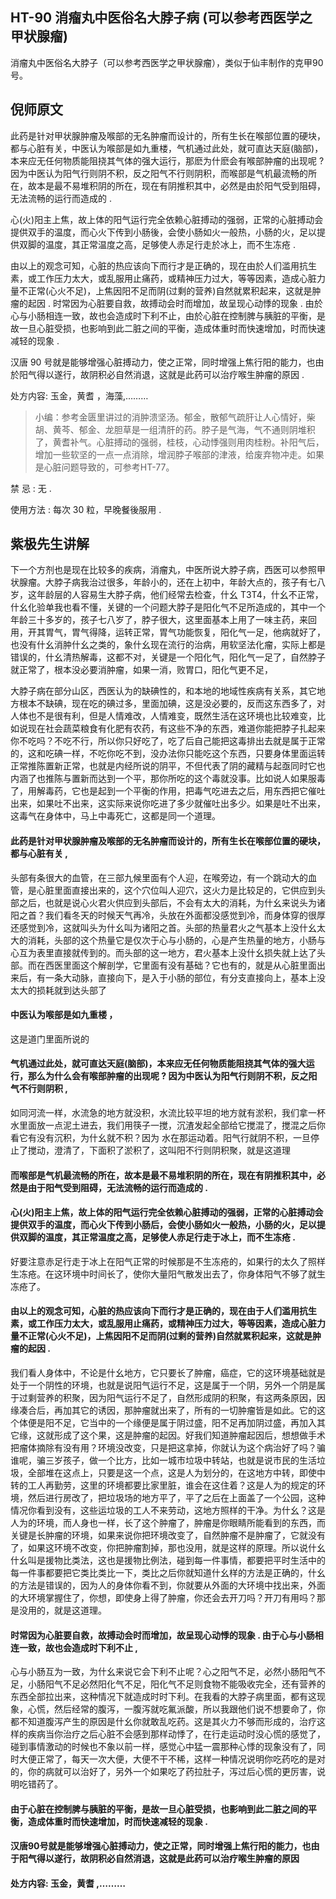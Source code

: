 ## HT-90 消瘤丸中医俗名大脖子病 (可以参考西医学之甲状腺瘤)

消瘤丸中医俗名大脖子（可以参考西医学之甲状腺瘤），类似于仙丰制作的克甲90号。

## 倪师原文

此药是针对甲状腺肿瘤及喉部的无名肿瘤而设计的，所有生长在喉部位置的硬块，都与心脏有关，中医认为喉部是如九重楼，气机通过此处，就可直达天庭(脑部)，本来应无任何物质能阻挠其气体的强大运行，那麽为什麽会有喉部肿瘤的出现呢 ? 因为中医认为阳气行则阴不积，反之阳气不行则阴积，而喉部是气机最流畅的所在，故本是最不易堆积阴的所在，现在有阴推积其中，必然是由於阳气受到阻碍，无法流畅的运行而造成的 .

心(火)阳主上焦，故上体的阳气运行完全依赖心脏搏动的强弱，正常的心脏搏动会提供双手的温度，而心火下传到小肠後，会使小肠如火一般热，小肠的火，足以提供双脚的温度，其正常温度之高，足够使人赤足行走於冰上，而不生冻疮 . 

由以上的观念可知，心脏的热应该向下而行才是正确的，现在由於人们滥用抗生素，或工作压力太大，或乱服用止痛药，或精神压力过大，等等因素，造成心脏力量不正常(心火不足)，上焦因阳不足而阴(过剩的营养)自然就累积起来，这就是肿瘤的起因 . 时常因为心脏要自救，故搏动会时而增加，故呈现心动悸的现象 . 由於心与小肠相连一致，故也会造成时下利不止，由於心脏在控制脾与胰脏的平衡，是故一旦心脏受损，也影响到此二脏之间的平衡，造成体重时而快速增加，时而快速减轻的现象 .

汉唐 90 号就是能够增强心脏搏动力，使之正常，同时增强上焦行阳的能力，也由於阳气得以遂行，故阴积必自然消退，这就是此药可以治疗喉生肿瘤的原因 .

处方内容: 玉金，黄耆 ，海藻,………

> 小编：参考金匮里讲过的消肿溃坚汤。郁金，散郁气疏肝让人心情好，柴胡、黄芩、郁金、龙胆草是一组清肝的药。脖子是气海，气不通则阴堆积了，黄耆补气。心脏搏动的强弱，桂枝，心动悸强则用肉桂粉。补阳气后，增加一些软坚的一点一点消除，增润脖子喉部的津液，给废弃物冲走。如果是心脏问题导致的，可参考HT-77。

禁 忌 : 无 .

使用方法 : 每次 30 粒，早晚餐後服用 .

## 紫极先生讲解

下一个方剂也是现在比较多的疾病，消瘤丸，中医所说大脖子病，西医可以参照甲状腺瘤。大脖子病我治过很多，年龄小的，还在上初中，年龄大点的，孩子有七八岁，这年龄层的人容易生大脖子病，他们经常去检查，什幺 T3T4，什幺不正常，什幺化验单我也看不懂，关键的一个问题大脖子是阳化气不足所造成的，其中一个年龄三十多岁的，孩子七八岁了，脖子很大，这里面基本上用了一味主药，来回用，开其胃气，胃气得降，运转正常，胃气功能恢复，阳化气一足，他病就好了，也没有什幺消肿什幺之类的，象什幺现在流行的治病，用软坚法化瘤，实际上都是错误的，什幺清热解毒，这都不对，关键是一个阳化气，阳化气一足了，自然脖子就正常了，根本没必要消肿瘤，如果一消，败胃口，阳化气更不足，

大脖子病在部分山区，西医认为的缺碘性的，和本地的地域性疾病有关系，其它地方根本不缺碘，现在吃的碘过多，里面加碘，这是没必要的，反而这东西多了，对人体也不是很有利，但是人情难改，人情难变，既然生活在这环境也比较难变，比如说现在社会蔬菜粮食有化肥有农药，有这些不净的东西，难道你能把脖子扎起来你不吃吗？不吃不行，所以你只好吃了，吃了后自己能把这毒排出去就是属于正常的，这和吃碘一样，不吃你吃不到，没办法你只能吃这个东西，只要身体里面运转正常推陈置新正常，也就是内经所说的阴平，不但代表了阴的藏精与起亟同时它也内涵了也推陈与置新而达到一个平，那你所吃的这个毒就没事。比如说人如果服毒了，用解毒药，它也是起到一个平衡的作用，把毒气吃进去之后，用东西把它催吐出来，如果吐不出来，这实际来说你吃进了多少就催吐出多少。如果是吐不出来，这毒气在身体中，马上中毒死亡，这都是同一个道理。

#### 此药是针对甲状腺肿瘤及喉部的无名肿瘤而设计的，所有生长在喉部位置的硬块，都与心脏有关 ,

头部有条很大的血管，在三部九候里面有个人迎，在喉旁边，有一个跳动大的血管，是心脏里面直接出来的，这个穴位叫人迎穴，这火力是比较足的，它供应到头部之后，也就是说心火君火供应到头部后，不会有太大的消耗，为什幺来说头为诸阳之首？我们看冬天的时候天气再冷，头放在外面都没感觉到冷，而身体穿的很厚还感觉到冷，这就叫头为什幺叫为诸阳之首。头部的热量君火之气基本上没什幺太大的消耗，头部的这个热量它是仅次于心与小肠的，心是产生热量的地方，小肠与心互为表里直接就传到的。而头部的这一地方，君火基本上没什幺损失就上达了头部。而在西医里面这个解剖学，它里面有没有基础？它也有的，就是从心脏里面出来后，有一条大动脉，直接向下，是入于小肠的部位，有分支直接向上，基本上没太大的损耗就到达头部了

#### 中医认为喉部是如九重楼 ，

这是道门里面所说的

#### 气机通过此处，就可直达天庭(脑部)，本来应无任何物质能阻挠其气体的强大运行，那么为什么会有喉部肿瘤的出现呢 ? 因为中医认为阳气行则阴不积，反之阳气不行则阴积 ,

如同河流一样，水流急的地方就没积，水流比较平坦的地方就有淤积，我们拿一杯水里面放一点泥土进去，我们用筷子一搅，沉渣发起全部给它搅混了，搅混之后你看它有没有沉积，为什幺就不积？因为 水在那运动着。阳气行就阴不积，一旦停止了搅动，澄清了，下面积了淤积了，这叫阳不行则阴积聚，就是这道理

#### 而喉部是气机最流畅的所在，故本是最不易堆积阴的所在，现在有阴推积其中，必然是由于阳气受到阻碍，无法流畅的运行而造成的 .

#### 心(火)阳主上焦，故上体的阳气运行完全依赖心脏搏动的强弱，正常的心脏搏动会提供双手的温度，而心火下传到小肠后，会使小肠如火一般热，小肠的火，足以提供双脚的温度，其正常温度之高，足够使人赤足行走于冰上，而不生冻疮 .

好要注意赤足行走于冰上在阳气正常的时候那是不生冻疮的，如果行的太久了照样生冻疮。在这环境中时间长了，使你大量阳气散发出去了，你身体阳气不够了就生冻疮了。

#### 由以上的观念可知，心脏的热应该向下而行才是正确的，现在由于人们滥用抗生素，或工作压力太大，或乱服用止痛药，或精神压力过大，等等因素，造成心脏力量不正常(心火不足)，上焦因阳不足而阴(过剩的营养)自然就累积起来，这就是肿瘤的起因 .

我们看人身体中，不论是什幺地方，它只要长了肿瘤，癌症，它的这环境基础就是处于一个阴性的环境，也就是说阳气运行不足，这是属于一个阴，另外一个阴是属于过剩营养的积聚，因为阳气运行不足了，自然形成阴的积聚，有这两条原因，因缘凑合后，再加其它的诱因，那肿瘤就出来了，所有的一切肿瘤皆是如此。它的这个体便是阳不足，它当中的一个缘便是属于阴过盛，阳不足再加阴过盛，再加入其它缘，这就形成了这个果，这是肿瘤的起因。好我们知道肿瘤起因后，想想做手术把瘤体摘除有没有用？环境没改变，只是把这拿掉，你就认为这个病治好了吗？骗谁呢，骗三岁孩子，做一个比方，比如一城市垃圾中转站，也就是说市民的生活垃圾，全部堆在这点上，只要是这一个点，这是人为划分的，在这地方中转，即使中转的工人再勤劳，这里的环境都要比家里脏，谁会在这住着？这是人为的规定的环境，然后进行房改了，把垃圾场的地方平了，平了之后在上面盖了一个公园，这种情况你看到没有，这些运垃圾的工人不来劳动，这地方照样的干净。为什幺？这是人为的环境，而人身也一样，长了这个肿瘤了，肿瘤是你眼睛所能看到的东西，而关键是长肿瘤的环境，如果来说你把环境改变了，自然肿瘤不是肿瘤了，它就没有了，如果这环境不改变，你把肿瘤割掉，那也没用，就是这样的原理。所以说什幺什幺叫是援物比类法，这也是援物比例法，碰到每一件事情，都要把平时生活中的每一件事都要把它类比类比一下，类比之后你就知道什幺样的方法是正确的，什幺的方法是错误的，因为人的身体你看不到，你就要从外面的大环境中找出来，外面的大环境掌握住了，你想，即使身上得了肿瘤，你还会去开刀吗？开刀有用吗？那是没用的，就是这道理。

#### 时常因为心脏要自救，故搏动会时而增加，故呈现心动悸的现象 . 由于心与小肠相连一致，故也会造成时下利不止 ,

心与小肠互为一致，为什幺来说它会下利不止呢？心之阳气不足，必然小肠阳气不足，小肠阳气不足必然阳化气不足，阳化气不足则食物不能吸收完全，还有营养的东西全部拉出来，这种情况下就造成时时下利。在我看的大脖子病里面，都有这现象，心慌，然后经常的腹泻，一腹泻就吃氟派酸，所以我跟他们说不想要命了，你都不知道腹泻产生的原因是什幺你就敢乱吃药。这是其火力不够而形成的，治疗这样的疾病当你治疗之后心脏不会感到那样动悸了，在行走运动时没心慌的感觉了，碰到事情激动的时候也不象以前一样，感觉心中猛一震那种心悸的现象没有了，同时大便正常了，每天一次大便，大便不干不稀，这样一种情况说明你吃药吃的是对的，你的病就可以治好了，另外一个如果吃了药拉肚子，泻过后心慌的更厉害，说明吃错药了。

#### 由于心脏在控制脾与胰脏的平衡，是故一旦心脏受损，也影响到此二脏之间的平衡，造成体重时而快速增加，时而快速减轻的现象 .

#### 汉唐90号就是能够增强心脏搏动力，使之正常，同时增强上焦行阳的能力，也由于阳气得以遂行，故阴积必自然消退，这就是此药可以治疗喉生肿瘤的原因

#### 处方内容: 玉金，黄耆 ,………


